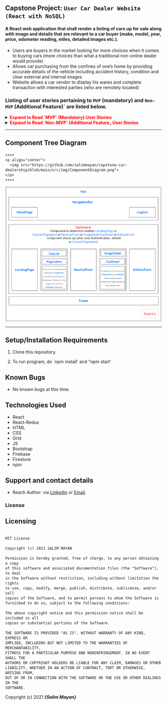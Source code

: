 
##  Capstone Project: `User Car Dealer Website (React with NoSQL)`

#### A React web application that shall render a listing of cars up for sale along with image and details that are relevant to a car buyer (make, model, year, price, odometer reading, miles, detailed images etc.). 
-   Users are buyers in the market looking for more choices when it comes to buying cars (more choices than what a traditional non-online dealer would provide)
-   Allows car purchasing from the confines of one’s home by providing accurate details of the vehicle including accident history, condition and clear external and internal images
-   Website allows a car vendor to display his wares and complete transaction with interested parties (who are remotely located)

### Listing of user stories pertaining to `MVP` (mandatory) and `Non-MVP` (Additional Feature)` are listed below.
<details>

<summary><span  style="color:red"><strong>Expand to Read `MVP` (Mandatory) User Stories</strong></summary>
 

1.  Persist new car record in Firestore
2.  Permit Update of existing record in Firestore
3.  Permit Delete of existing record in Firestore
4.  Real-time display of cars (data fetched from Firestore)
5.  Clicking on a car shall take user to “more details” page which shall have more images and additional details pertaining to clicked car.

</details>

<details>

<summary><span  style="color:red"><strong>Expand to Read `Non-MVP` (Additional Feature_ User Stories</strong></summary>

1.  Authentication
2.  Authorization (ADMIN shall have greater level of Privileges such as Delete record, update record etc.)
3.  Styling with Grid, stylesheets, and CSS objects
4.  User can click on "Like" button as a a bookmarking feature

</details>

*** 

## Component Tree Diagram

```
++++
<p align="center">
  <img src="https://github.com/salimmayan/capstone-car-dealership/blob/main/src/img/ComponentDiagram.png">
</p>
++++
```

![Component Tree Diagram](https://github.com/salimmayan/capstone-car-dealership/blob/main/src/img/ComponentDiagram.png)
 
*** 

## Setup/Installation Requirements

1. Clone this repository.

2. To run program, do `npm install' and "npm start'

## Known Bugs

* No known bugs at this time.

## Technologies Used

* React
* React-Redux
* HTML
* CSS
* Grid
* JS
* Bootstrap
* Firebase
* Firestore
* npm

## Support and contact details

* Reach Author: via <a  href="https://www.linkedin.com/in/salim-mayan/"  target="_blank">Linkedin</a> or <a  href="mailto:mailsalim@gmail.com"  target="_blank">Email</a>.

### License

## Licensing

```

MIT License

Copyright (c) 2021 SALIM MAYAN

Permission is hereby granted, free of charge, to any person obtaining a copy
of this software and associated documentation files (the "Software"), to deal
in the Software without restriction, including without limitation the rights
to use, copy, modify, merge, publish, distribute, sublicense, and/or sell
copies of the Software, and to permit persons to whom the Software is
furnished to do so, subject to the following conditions:

The above copyright notice and this permission notice shall be included in all
copies or substantial portions of the Software.

THE SOFTWARE IS PROVIDED "AS IS", WITHOUT WARRANTY OF ANY KIND, EXPRESS OR
IMPLIED, INCLUDING BUT NOT LIMITED TO THE WARRANTIES OF MERCHANTABILITY,
FITNESS FOR A PARTICULAR PURPOSE AND NONINFRINGEMENT. IN NO EVENT SHALL THE
AUTHORS OR COPYRIGHT HOLDERS BE LIABLE FOR ANY CLAIM, DAMAGES OR OTHER
LIABILITY, WHETHER IN AN ACTION OF CONTRACT, TORT OR OTHERWISE, ARISING FROM,
OUT OF OR IN CONNECTION WITH THE SOFTWARE OR THE USE OR OTHER DEALINGS IN THE
SOFTWARE.

```


Copyright (c) 2021 **_{Salim Mayan}_**